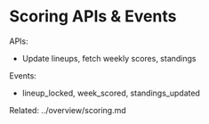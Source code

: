 # Scoring APIs & Events

APIs:
- Update lineups, fetch weekly scores, standings

Events:
- lineup_locked, week_scored, standings_updated

Related: ../overview/scoring.md


